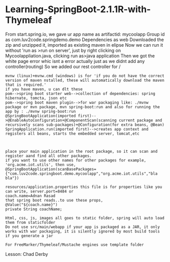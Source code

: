 # Learning-SpringBoot-2.1.1R-with-Thymeleaf

From start.spring.io, we gave ur app name as artifactid: mycoolapp 
Group id as com.luv2code.springdemo.demo
Dependencies as web
Downloaded the zip and unzipped it, imported as existing maven in elipse
Now we can run it without 'run as >run on server', just by right clicking on Mycoolappliation.java, clicking run as>java application
Then we got the white page error whic isnt a error actually just as we didnt add any controller(routing)
So we added our rest controller for /
	
	mvnw (linux)+mvnw.cmd (windows) is for 'if you do not have the correct version of maven nstalled, these will automatically download the maven that is required.'
	if you have maven, u can dlt these
	pom-->spring boot starter web-->collection of dependencies: spring hibernate, tomcta, json etc
	pom-->spring boot maven plugin-->for war packaging like: ./mvnw package or mvn package, mvn spring-boot:run and also for running the app by : ./mvnw spring-boot:run
	@SpringBootApplication(imported first)-->@EnableAutoConfiguration+@ComponentScan(scanning current package and recursively scans sub-packages)+@Configuration(for extra beans, @Bean)
	SpringApplication.run(imported first)-->creates app context and registers all beans, starts the embedded server, tomcat,etc
	
	
	
	place your main application in the root package, so it can scan and register aand find all other packages. 
	if you want to use other names for other packages for example, 'org.acme.iot.utils', then use, @SpringBootApplication(scanBasePackages={"com.luv2code.springboot.demo.mycoolapp","org.acme.iot.utils","bla bla"})
	
	resources/application.properties this file is for properties like you can write, server.port=8484 or
	coach.name=Adnan Rasad
	that spring boot reads..to use these props, 
	@Value("${coach.name}") 
	private String coachName;
	
	Html, css, js, images all goes to static folder, spring will auto load them from staticfolder
	Do not use src/main/webapp if your app is packaged as a JAR, it only works with war packaging, it is silently ignored by most build tools if you generate a jar 
	
	For FreeMarker/Thymeleaf/Mustache engines use template folder

Lesson: Chad Derby

